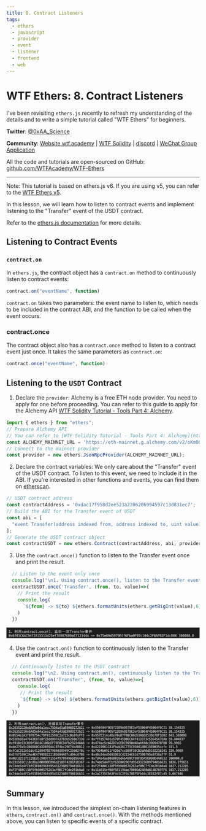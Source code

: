 ```yaml
---
title: 8. Contract Listeners
tags:
  - ethers
  - javascript
  - provider
  - event
  - listener
  - frontend
  - web
---
```


# WTF Ethers: 8. Contract Listeners

I've been revisiting `ethers.js` recently to refresh my understanding of the details and to write a simple tutorial called "WTF Ethers" for beginners.

**Twitter**: [@0xAA_Science](https://twitter.com/0xAA_Science)

**Community**: [Website wtf.academy](https://wtf.academy) | [WTF Solidity](https://github.com/AmazingAng/WTFSolidity) | [discord](https://discord.gg/5akcruXrsk) | [WeChat Group Application](https://docs.google.com/forms/d/e/1FAIpQLSe4KGT8Sh6sJ7hedQRuIYirOoZK_85miz3dw7vA1-YjodgJ-A/viewform?usp=sf_link)

All the code and tutorials are open-sourced on GitHub: [github.com/WTFAcademy/WTF-Ethers](https://github.com/WTFAcademy/WTF-Ethers)

-----

Note: This tutorial is based on ethers.js v6. If you are using v5, you can refer to the [WTF Ethers v5](https://github.com/WTFAcademy/WTF-Ethers/tree/wtf-ethers-v5).

In this lesson, we will learn how to listen to contract events and implement listening to the "Transfer" event of the USDT contract.

Refer to the [ethers.js documentation](https://docs.ethers.org/v6/api/contract/#ContractEvent) for more details.

## Listening to Contract Events

### `contract.on`
In `ethers.js`, the contract object has a `contract.on` method to continuously listen to contract events:

```js
contract.on("eventName", function)
```
`contract.on` takes two parameters: the event name to listen to, which needs to be included in the contract ABI, and the function to be called when the event occurs.

### contract.once

The contract object also has a `contract.once` method to listen to a contract event just once. It takes the same parameters as `contract.on`:

```js
contract.once("eventName", function)
```

## Listening to the `USDT` Contract

1. Declare the `provider`: Alchemy is a free ETH node provider. You need to apply for one before proceeding. You can refer to this guide to apply for the Alchemy API [WTF Solidity Tutorial - Tools Part 4: Alchemy](https://github.com/AmazingAng/WTFSolidity/blob/main/Topics/Tools/TOOL04_Alchemy/readme.md).

  ```js
  import { ethers } from "ethers";
  // Prepare Alchemy API
  // You can refer to [WTF Solidity Tutorial - Tools Part 4: Alchemy](https://github.com/AmazingAng/WTFSolidity/blob/main/Topics/Tools/TOOL04_Alchemy/readme.md) for the setup process
  const ALCHEMY_MAINNET_URL = 'https://eth-mainnet.g.alchemy.com/v2/oKmOQKbneVkxgHZfibs-iFhIlIAl6HDN';
  // Connect to the mainnet provider
  const provider = new ethers.JsonRpcProvider(ALCHEMY_MAINNET_URL);
  ```

2. Declare the contract variables: We only care about the "Transfer" event of the USDT contract. To listen to this event, we need to include it in the ABI. If you're interested in other functions and events, you can find them on [etherscan](https://etherscan.io/address/0xdac17f958d2ee523a2206206994597c13d831ec7#code).

  ```js
  // USDT contract address
  const contractAddress = '0xdac17f958d2ee523a2206206994597c13d831ec7';
  // Build the ABI for the Transfer event of USDT
  const abi = [
    "event Transfer(address indexed from, address indexed to, uint value)"
  ];
  // Generate the USDT contract object
  const contractUSDT = new ethers.Contract(contractAddress, abi, provider);
  ```

3. Use the `contract.once()` function to listen to the Transfer event once and print the result.

  ```js
    // Listen to the event only once
    console.log("\n1. Using contract.once(), listen to the Transfer event once");
    contractUSDT.once('Transfer', (from, to, value)=>{
      // Print the result
      console.log(
        `${from} -> ${to} ${ethers.formatUnits(ethers.getBigInt(value),6)}`
      )
    })
  ```
  ![Listen once](img/8-1.png)

4. Use the `contract.on()` function to continuously listen to the Transfer event and print the result.
  ```js
    // Continuously listen to the USDT contract
    console.log("\n2. Using contract.on(), continuously listen to the Transfer event");
    contractUSDT.on('Transfer', (from, to, value)=>{
      console.log(
       // Print the result
       `${from} -> ${to} ${ethers.formatUnits(ethers.getBigInt(value),6)}`
      )
    })
  ```
  ![Continuous listening](img/8-2.png)

## Summary
In this lesson, we introduced the simplest on-chain listening features in `ethers`, `contract.on()` and `contract.once()`. With the methods mentioned above, you can listen to specific events of a specific contract.